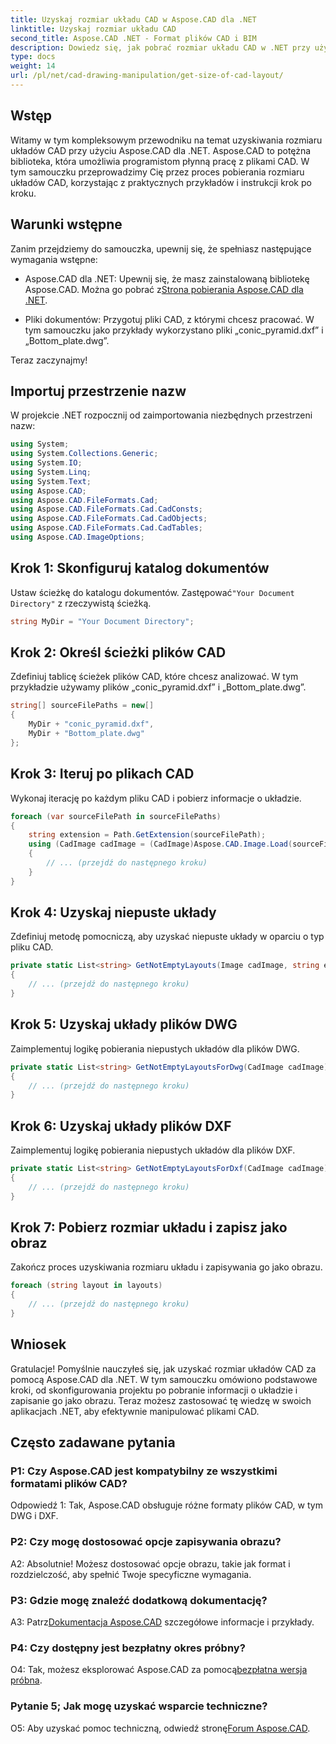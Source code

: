 ```yaml
---
title: Uzyskaj rozmiar układu CAD w Aspose.CAD dla .NET
linktitle: Uzyskaj rozmiar układu CAD
second_title: Aspose.CAD .NET - Format plików CAD i BIM
description: Dowiedz się, jak pobrać rozmiar układu CAD w .NET przy użyciu Aspose.CAD. Postępuj zgodnie z naszym przewodnikiem krok po kroku, aby efektywnie manipulować plikami CAD.
type: docs
weight: 14
url: /pl/net/cad-drawing-manipulation/get-size-of-cad-layout/
---
```

## Wstęp

Witamy w tym kompleksowym przewodniku na temat uzyskiwania rozmiaru układów CAD przy użyciu Aspose.CAD dla .NET. Aspose.CAD to potężna biblioteka, która umożliwia programistom płynną pracę z plikami CAD. W tym samouczku przeprowadzimy Cię przez proces pobierania rozmiaru układów CAD, korzystając z praktycznych przykładów i instrukcji krok po kroku.

## Warunki wstępne

Zanim przejdziemy do samouczka, upewnij się, że spełniasz następujące wymagania wstępne:

-  Aspose.CAD dla .NET: Upewnij się, że masz zainstalowaną bibliotekę Aspose.CAD. Można go pobrać z[Strona pobierania Aspose.CAD dla .NET](https://releases.aspose.com/cad/net/).

- Pliki dokumentów: Przygotuj pliki CAD, z którymi chcesz pracować. W tym samouczku jako przykłady wykorzystano pliki „conic_pyramid.dxf” i „Bottom_plate.dwg”.

Teraz zaczynajmy!

## Importuj przestrzenie nazw

W projekcie .NET rozpocznij od zaimportowania niezbędnych przestrzeni nazw:

```csharp
using System;
using System.Collections.Generic;
using System.IO;
using System.Linq;
using System.Text;
using Aspose.CAD;
using Aspose.CAD.FileFormats.Cad;
using Aspose.CAD.FileFormats.Cad.CadConsts;
using Aspose.CAD.FileFormats.Cad.CadObjects;
using Aspose.CAD.FileFormats.Cad.CadTables;
using Aspose.CAD.ImageOptions;
```

## Krok 1: Skonfiguruj katalog dokumentów

 Ustaw ścieżkę do katalogu dokumentów. Zastępować`"Your Document Directory"` z rzeczywistą ścieżką.

```csharp
string MyDir = "Your Document Directory";
```

## Krok 2: Określ ścieżki plików CAD

Zdefiniuj tablicę ścieżek plików CAD, które chcesz analizować. W tym przykładzie używamy plików „conic_pyramid.dxf” i „Bottom_plate.dwg”.

```csharp
string[] sourceFilePaths = new[]
{
    MyDir + "conic_pyramid.dxf",
    MyDir + "Bottom_plate.dwg"
};
```

## Krok 3: Iteruj po plikach CAD

Wykonaj iterację po każdym pliku CAD i pobierz informacje o układzie.

```csharp
foreach (var sourceFilePath in sourceFilePaths)
{
    string extension = Path.GetExtension(sourceFilePath);
    using (CadImage cadImage = (CadImage)Aspose.CAD.Image.Load(sourceFilePath))
    {
        // ... (przejdź do następnego kroku)
    }
}
```

## Krok 4: Uzyskaj niepuste układy

Zdefiniuj metodę pomocniczą, aby uzyskać niepuste układy w oparciu o typ pliku CAD.

```csharp
private static List<string> GetNotEmptyLayouts(Image cadImage, string extension)
{
    // ... (przejdź do następnego kroku)
}
```

## Krok 5: Uzyskaj układy plików DWG

Zaimplementuj logikę pobierania niepustych układów dla plików DWG.

```csharp
private static List<string> GetNotEmptyLayoutsForDwg(CadImage cadImage)
{
    // ... (przejdź do następnego kroku)
}
```

## Krok 6: Uzyskaj układy plików DXF

Zaimplementuj logikę pobierania niepustych układów dla plików DXF.

```csharp
private static List<string> GetNotEmptyLayoutsForDxf(CadImage cadImage)
{
    // ... (przejdź do następnego kroku)
}
```

## Krok 7: Pobierz rozmiar układu i zapisz jako obraz

Zakończ proces uzyskiwania rozmiaru układu i zapisywania go jako obrazu.

```csharp
foreach (string layout in layouts)
{
    // ... (przejdź do następnego kroku)
}
```

## Wniosek

Gratulacje! Pomyślnie nauczyłeś się, jak uzyskać rozmiar układów CAD za pomocą Aspose.CAD dla .NET. W tym samouczku omówiono podstawowe kroki, od skonfigurowania projektu po pobranie informacji o układzie i zapisanie go jako obrazu. Teraz możesz zastosować tę wiedzę w swoich aplikacjach .NET, aby efektywnie manipulować plikami CAD.

## Często zadawane pytania

### P1: Czy Aspose.CAD jest kompatybilny ze wszystkimi formatami plików CAD?

Odpowiedź 1: Tak, Aspose.CAD obsługuje różne formaty plików CAD, w tym DWG i DXF.

### P2: Czy mogę dostosować opcje zapisywania obrazu?

A2: Absolutnie! Możesz dostosować opcje obrazu, takie jak format i rozdzielczość, aby spełnić Twoje specyficzne wymagania.

### P3: Gdzie mogę znaleźć dodatkową dokumentację?

 A3: Patrz[Dokumentacja Aspose.CAD](https://reference.aspose.com/cad/net/) szczegółowe informacje i przykłady.

### P4: Czy dostępny jest bezpłatny okres próbny?

 O4: Tak, możesz eksplorować Aspose.CAD za pomocą[bezpłatna wersja próbna](https://releases.aspose.com/).

### Pytanie 5; Jak mogę uzyskać wsparcie techniczne?

 O5: Aby uzyskać pomoc techniczną, odwiedź stronę[Forum Aspose.CAD](https://forum.aspose.com/c/cad/19).
